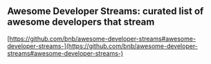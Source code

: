 ## Awesome Developer Streams: curated list of awesome developers that stream
  
  [https://github.com/bnb/awesome-developer-streams#awesome-developer-streams-](https://github.com/bnb/awesome-developer-streams#awesome-developer-streams-)